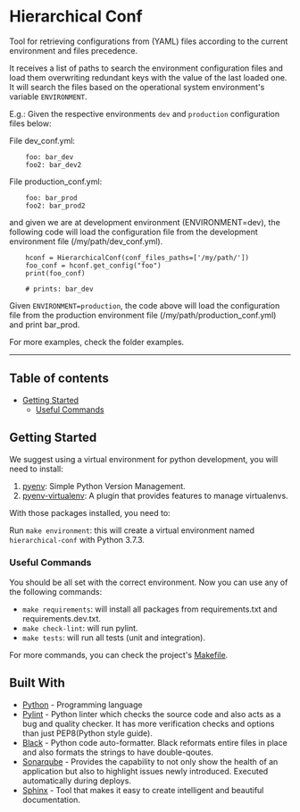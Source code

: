 # Hierarchical Conf


 Tool for retrieving configurations from (YAML) files according to the current
  environment and files precedence.

 It receives a list of paths to search the environment configuration files and load them
  overwriting redundant keys with the value of the last loaded one.
 It will search the files based on the operational system environment's variable `ENVIRONMENT`.

E.g.: Given the respective environments `dev` and `production` configuration files below:

 File dev_conf.yml:
 ```
     foo: bar_dev
     foo2: bar_dev2
 ```

 File production_conf.yml:
 ```
     foo: bar_prod
     foo2: bar_prod2
 ```

 and given we are at development environment (ENVIRONMENT=dev), the following code will load the
  configuration file from the development environment file (/my/path/dev_conf.yml).

 ```
     hconf = HierarchicalConf(conf_files_paths=['/my/path/'])
     foo_conf = hconf.get_config("foo")
     print(foo_conf)

     # prints: bar_dev
 ```

 Given `ENVIRONMENT=production`, the code above will load the configuration file from
 the production environment file (/my/path/production_conf.yml) and print bar_prod.

 For more examples, check the folder examples.

---

## Table of contents

- [Getting Started](#getting-started)
  - [Useful Commands](#useful-commands)

## Getting Started

We suggest using a virtual environment for python development, you will need to install:

1. [pyenv](https://github.com/pyenv/pyenv): Simple Python Version Management.
2. [pyenv-virtualenv](https://github.com/pyenv/pyenv-virtualenv): A plugin that provides features to manage virtualenvs.

With those packages installed, you need to:

Run `make environment`: this will create a virtual environment named `hierarchical-conf` with Python 3.7.3.

### Useful Commands

You should be all set with the correct environment. Now you can use any of the following commands:

- `make requirements`: will install all packages from requirements.txt and requirements.dev.txt.
- `make check-lint`: will run pylint.
- `make tests`: will run all tests (unit and integration).

For more commands, you can check the project's [Makefile](./Makefile).

## Built With

- [Python](https://www.python.org/) - Programming language
- [Pylint](https://www.pylint.org/) - Python linter which checks the source code and also acts as a bug and quality checker. It has more verification checks and options than just PEP8(Python style guide).
- [Black](https://black.readthedocs.io/en/stable/) - Python code auto-formatter. Black reformats entire files in place and also formats the strings to have double-qoutes.
- [Sonarqube](https://www.sonarqube.org/) - Provides the capability to not only show the health of an application but also to highlight issues newly introduced. Executed automatically during deploys.
- [Sphinx](https://www.sphinx-doc.org/en/master/) - Tool that makes it easy to create intelligent and beautiful documentation.
